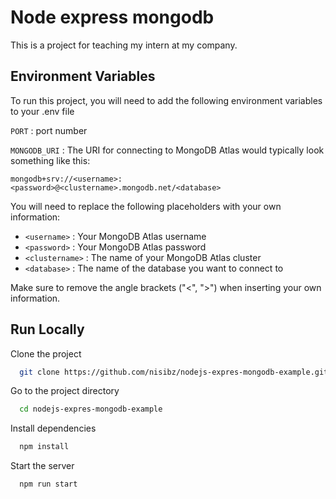 # Node express mongodb

This is a project for teaching my intern at my company.

## Environment Variables

To run this project, you will need to add the following environment variables to your .env file

`PORT` : port number

`MONGODB_URI` : The URI for connecting to MongoDB Atlas would typically look something like this:

```
mongodb+srv://<username>:<password>@<clustername>.mongodb.net/<database>
```

You will need to replace the following placeholders with your own information:

- `<username>` : Your MongoDB Atlas username
- `<password>` : Your MongoDB Atlas password
- `<clustername>` : The name of your MongoDB Atlas cluster
- `<database>` : The name of the database you want to connect to

Make sure to remove the angle brackets ("<", ">") when inserting your own information.

## Run Locally

Clone the project

```bash
  git clone https://github.com/nisibz/nodejs-expres-mongodb-example.git
```

Go to the project directory

```bash
  cd nodejs-expres-mongodb-example
```

Install dependencies

```bash
  npm install
```

Start the server

```bash
  npm run start
```

